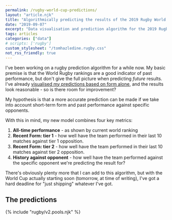 ```yaml
---
permalink: /rugby-world-cup-predictions/
layout: "article.njk"
title: "Algorithmically predicting the results of the 2019 Rugby World Cup"
date: "2019-09-07"
excerpt: "Data visualisation and prediction algorithm for the 2019 Rugby World Cup"
tags: articles
categories: ["data"]
# scripts: ['rugby']
custom_stylesheet: "/tomhazledine.rugby.css"
not_rss_friendly: true
---
```


I've been working on a rugby prediction algorithm for a while now. My basic premise is that the World Rugby rankings are a good indicator of past performance, but don't give the full picture when predicting _future_ results. I've already [visualised my predictions based on form alone](/rugby-world-cup-2019), and the results look reasonable - so is there room for improvement?

My hypothesis is that a more accurate prediction can be made if we take into account short-term form and past performance against specific opponents.

With this in mind, my new model combines four key metrics:

1. **All-time performance** - as shown by current world ranking
2. **Recent Form: tier 1** - how well have the team performed in their last 10 matches against tier 1 opposition.
3. **Recent Form: tier 2** - how well have the team performed in their last 10 matches against tier 2 opposition.
4. **History against opponent** - how well have the team performed against the specific opponent we're predicting the result for?

There's obviously plenty more that I can add to this algorithm, but with the World Cup actually starting soon (tomorrow, at time of writing), I've got a hard deadline for "just shipping" whatever I've got.

## The predictions

{% include "rugby/v2.pools.njk" %}

<!-- <div id="rugby-pools"></div> -->

